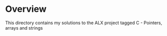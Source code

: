 # Overview
This directory contains my solutions to the ALX project tagged C - Pointers, arrays and strings
